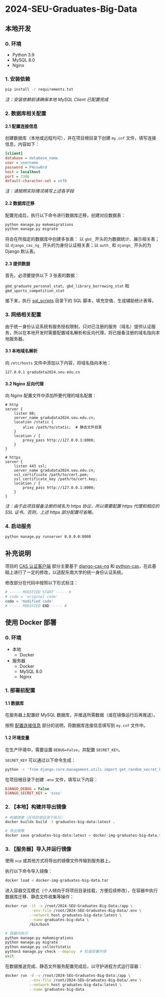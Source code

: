 # 2024-SEU-Graduates-Big-Data

## 本地开发

### 0. 环境

- Python 3.9
- MySQL 8.0
- Nginx

### 1. 安装依赖

```bash
pip install -r requirements.txt
```

_注：安装依赖前请确保本地 MySQL Client 已配置完成_

### 2. 数据库相关配置

#### 2.1 配置连接信息

创建数据库（本地或远程均可），并在项目根目录下创建 `my.cnf` 文件，填写连接信息，内容如下：

```ini
[client]
database = database_name
user = username
password = P4ssw0rd
host = localhost
port = 3306
default-character-set = utf8
```

_注：请按照实际情况填写上述各字段_

#### 2.2 数据库迁移

配置完成后，执行以下命令进行数据库迁移，创建对应数据表：

```bash
python manage.py makemigrations
python manage.py migrate
```

将会在所指定的数据库中创建多张表： 以 `gbd_` 开头的为数据统计、展示相关表；以 `django_cas_ng_`
开头的为身份认证相关表；以 `auth_` 和 `django_` 开头的为 Django 默认表。

#### 2.3 提供数据

首先，必须要提供以下 3 张表的数据：

`gbd_graduate_personal_stat`、`gbd_library_borrowing_stat` 和 `gbd_sports_competition_stat`

接下来，执行 [sql_scripts](./sql_scripts) 目录下的 SQL 脚本，填充空值、生成辅助统计表等。

### 3. 网络相关配置

由于统一身份认证系统有服务授权限制，只对已注册的服务（域名）提供认证服务，所以在本地开发时需要配置域名解析和反向代理，将已报备注册的域名指向本地服务器。

#### 3.1 本地域名解析

向 `/etc/hosts` 文件中添加以下内容，将域名指向本地：

```text
127.0.0.1 gradudata2024.seu.edu.cn
```

#### 3.2 Nginx 反向代理

向 Nginx 配置文件中添加所要代理的域名配置：

```text
# http
server {
    listen 80;
    server_name gradudata2024.seu.edu.cn;
    location /static {
        alias /path/to/static;  # 静态文件目录
    }
    location / {
        proxy_pass http://127.0.0.1:8000;
    }
}

# https
server {
    listen 443 ssl;
    server_name gradudata2024.seu.edu.cn;
    ssl_certificate /path/to/cert.pem;
    ssl_certificate_key /path/to/cert.key;
    location / {
        proxy_pass http://127.0.0.1:8000;
    }
}
```

_注：由于此项目报备注册的域名为 https 协议，所以需要配置 https 代理和相应的 SSL 证书。否则，上述 https 部分配置可省略。_

### 4. 启动服务

```bash
python manage.py runserver 0.0.0.0:8000
```

## 补充说明

项目的 [CAS 认证客户端](./django_cas_ng) 部分主要基于 [django-cas-ng](https://github.com/django-cas-ng/django-cas-ng)
和 [python-cas](https://github.com/python-cas/python-cas)，在此基础上进行了一定的修改，以适配东南大学的统一身份认证系统。

修改部分在代码中按照以下形式标注：

```python
# ----- MODIFIED START ----- #
# code = 'original code'
code = 'modified code'
# ----- MODIFIED END ----- #
```

## 使用 Docker 部署

### 0. 环境

- 本地
    - Docker
- 服务器
    - Docker
    - MySQL 8.0
    - Nginx

### 1. 部署前配置

#### 1.1 数据库

在服务器上配置好 MySQL 数据库，并推送所需数据（或在镜像运行后再推送）。

按照 [配置连接信息](#21-配置连接信息) 部分的说明，将数据库连接信息填写到 `my.cnf` 文件中。

#### 1.2 环境变量

在生产环境中，需要设置 `DEBUG=False`，并配置 `SECRET_KEY`。

`SECRET_KEY` 可以通过以下命令生成：

```bash
python -c 'from django.core.management.utils import get_random_secret_key; print(get_random_secret_key())'
```

在项目根目录下创建 `.env` 文件，填写以下内容：

```ini
DJANGO_DEBUG = False
DJANGO_SECRET_KEY = 'xxxx'
```

### 2. 【本地】构建并导出镜像

```bash
# 构建镜像（在项目根目录下执行）
docker buildx build -t graduates-big-data:latest .

# 导出镜像
docker save graduates-big-data:latest > docker-img-graduates-big-data.tar
```

### 3. 【服务器】导入并运行镜像

使用 `scp` 或其他方式将导出的镜像文件传输到服务器上。

执行以下命令导入镜像：

```bash
docker load < docker-img-graduates-big-data.tar
```

进入容器交互模式（个人倾向于将项目目录挂载，方便后续修改），在容器中执行数据库迁移、静态文件收集等操作：

```bash
docker run -it -v /root/2024-SEU-Graduates-Big-Data:/app \
           --env-file /root/2024-SEU-Graduates-Big-Data/.env \
           --network host graduates-big-data:latest \
           --name graduates-big-data \
           /bin/bash

# 容器内执行
python manage.py makemigrations
python manage.py migrate
python manage.py collectstatic
python3 manage.py check --deploy  # 检查部署环境
exit
```

在数据推送完成、静态文件服务配置完成后，以守护进程方式运行容器：

```bash
docker run -d -v /root/2024-SEU-Graduates-Big-Data:/app \
           --env-file /root/2024-SEU-Graduates-Big-Data/.env \
           --network host graduates-big-data:latest \
           --name graduates-big-data
```